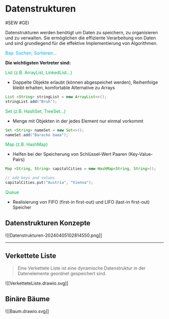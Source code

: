 # Datenstrukturen
#SEW #GEI 

Datenstrukturen werden benötigt um Daten zu speichern, zu organisieren und zu verwalten. Sie ermöglichen die effiziente Verarbeitung von Daten und sind grundlegend für die effektive Implementierung von Algorithmen.

<span style="color:#00b0f0">Bsp: Suchen, Sortieren...</span>

**Die wichtigsten Vertreter sind:**

<span style="color:#00b050">List (z.B. ArrayList, LinkedList...)</span>
-  Doppelte Objekte erlaubt (können abgespeichet werden), Reihenfolge bleibt erhalten, komfortable Alternative zu Arrays
```java
List <String> stringList = new ArrayList<>();
stringList.add("Bruh");
```

<span style="color:#00b050">Set (z.B. HashSet, TreeSet...)</span>
- Menge mit Objekten in der jedes Element nur einmal vorkommt
```java
Set <String> nameSet = new Set<>();
nameSet.add("Baracko bama");
```

<span style="color:#00b050">Map (z.B. HashMap)</span>
- Helfen bei der Speicherung von Schlüssel-Wert Paaren (Key-Value-Pairs)
```java
Map <String, String> capitalCities = new HashMap<String, String>();

// add keys and values
capitalCities.put("Austria", "Vienna");
```

<span style="color:#00b050">Queue</span>
- Realisierung von FIFO (first-in first-out) und LIFO (last-in first-out) Speicher

## Datenstrukturen Konzepte

![[Datenstrukturen-20240405102814550.png]]

****
## Verkettete Liste

>Eine Verkettete Liste ist eine dynamische Datenstruktur in der Datenelemente geordnet gespeichert sind.

![[VerketteteListe.drawio.svg]]

## Binäre Bäume
 

![[Baum.drawio.svg]]